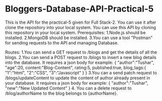 # Bloggers-Database-API-Practical-5
This is the API for the practical-5 given for Full Stack-2. You can use it after clone the repository into your local system.
You can use this API by cloning this repository in your local system.
Prerequisites:
1.Node.js should be installed.
2.MongoDB should be installed.
3.You can use a tool "Postman" for sending requests to the API and managing Database.

Routes:
1.You can send a GET request to /blogs and get the details of all the blogs.
2.You can send a POST request to /blogs to insert a new blog details into the database.
It requires a json body for example: 
{
  "author":"Tushar",
  "age":20,
  content:"Blog-Content",
  rating:5,
  published:true,
  blog_tags:{
      "1":"html",
      "2":"CSS",
      "3":"Javascript"
   }
}
3.You can a send patch request to /blogs/updateContent to update the content of author already present in your database.
It requires a json body for example:
{
  "author":"Tushar",
  "new":"New Updated Content"
}
4. You can a delete request to /blog/authorName to the blog belongs to {authorName}.

